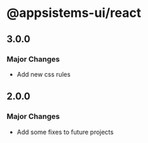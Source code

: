# @appsistems-ui/react

## 3.0.0

### Major Changes

- Add new css rules

## 2.0.0

### Major Changes

- Add some fixes to future projects
